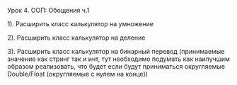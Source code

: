 Урок 4. ООП: Обощения ч.1

1). Расширить класс калькулятор на умножение

2). Расширить класс калькулятор на деление

3). Расширить класс калькулятор на бинарный перевод (принимаемые
значение как стринг так и инт, тут необходимо подумать как наилучшим 
образом реализовать, что будет если будут приниматься округляемые Double/Float 
(округляемые с нулем на конце))